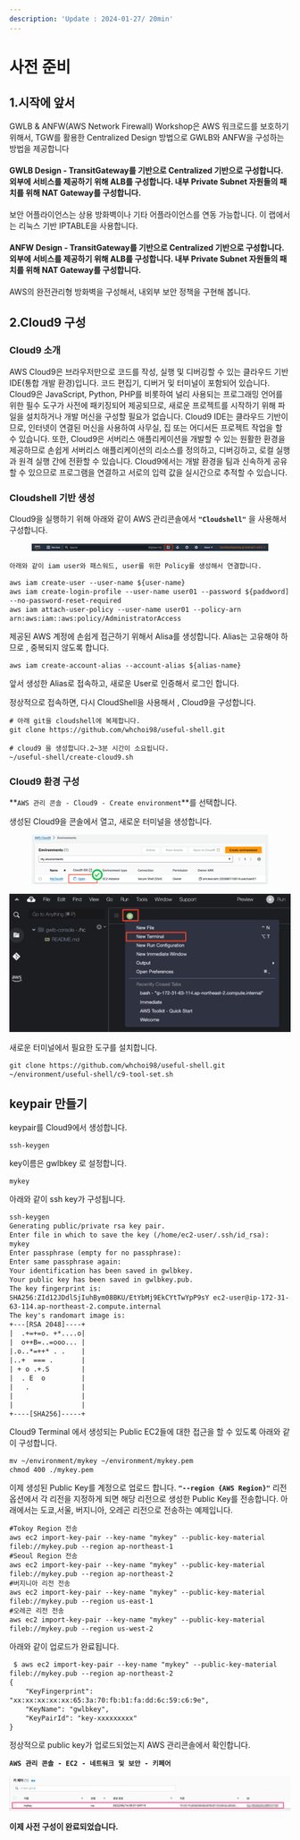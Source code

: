 ```yaml
---
description: 'Update : 2024-01-27/ 20min'
---
```


# 사전 준비

## 1.시작에 앞서&#x20;

GWLB & ANFW(AWS Network Firewall) Workshop은 AWS 워크로드를 보호하기 위해서, TGW를 활용한 Centralized Design 방법으로 GWLB와 ANFW을 구성하는 방법을 제공합니다

#### GWLB Design  -  TransitGateway를 기반으로 Centralized 기반으로 구성합니다. 외부에 서비스를 제공하기 위해 ALB를 구성합니다. 내부 Private Subnet 자원들의 패치를 위해 NAT Gateway를 구성합니다.

보안 어플라이언스는 상용 방화벽이나 기타 어플라이언스를 연동 가능합니다. 이 랩에서는 리눅스 기반 IPTABLE을 사용합니다.

#### ANFW Design  -  TransitGateway를 기반으로 Centralized 기반으로 구성합니다. 외부에 서비스를 제공하기 위해 ALB를 구성합니다. 내부 Private Subnet 자원들의 패치를 위해 NAT Gateway를 구성합니다.

AWS의 완전관리형 방화벽을 구성해서, 내외부 보안 정책을 구현해 봅니다. &#x20;

## 2.Cloud9 구성

### Cloud9 소개&#x20;

AWS Cloud9은 브라우저만으로 코드를 작성, 실행 및 디버깅할 수 있는 클라우드 기반 IDE(통합 개발 환경)입니다. 코드 편집기, 디버거 및 터미널이 포함되어 있습니다. Cloud9은 JavaScript, Python, PHP를 비롯하여 널리 사용되는 프로그래밍 언어를 위한 필수 도구가 사전에 패키징되어 제공되므로, 새로운 프로젝트를 시작하기 위해 파일을 설치하거나 개발 머신을 구성할 필요가 없습니다. Cloud9 IDE는 클라우드 기반이므로, 인터넷이 연결된 머신을 사용하여 사무실, 집 또는 어디서든 프로젝트 작업을 할 수 있습니다. 또한, Cloud9은 서버리스 애플리케이션을 개발할 수 있는 원활한 환경을 제공하므로 손쉽게 서버리스 애플리케이션의 리소스를 정의하고, 디버깅하고, 로컬 실행과 원격 실행 간에 전환할 수 있습니다. Cloud9에서는 개발 환경을 팀과 신속하게 공유할 수 있으므로 프로그램을 연결하고 서로의 입력 값을 실시간으로 추적할 수 있습니다.

### Cloudshell 기반 생성

Cloud9을 실행하기 위해 아래와 같이 AWS 관리콘솔에서 **`"Cloudshell"`** 을 사용해서 구성합니다.

<figure><img src=".gitbook/assets/image (233).png" alt=""><figcaption></figcaption></figure>

`아래와 같이 iam user와 패스워드, user를 위한 Policy를 생성해서 연결합니다.`

```
aws iam create-user --user-name ${user-name}
aws iam create-login-profile --user-name user01 --password ${paddword] --no-password-reset-required
aws iam attach-user-policy --user-name user01 --policy-arn arn:aws:iam::aws:policy/AdministratorAccess
```

제공된 AWS 계정에 손쉽게 접근하기  위해서 Alisa를 생성합니다. Alias는 고유해야 하므로 , 중복되지 않도록 합니다.

```
aws iam create-account-alias --account-alias ${alias-name}
```

앞서 생성한 Alias로 접속하고, 새로운 User로 인증해서 로그인 합니다.

정상적으로 접속하면, 다시 CloudShell을 사용해서 , Cloud9을 구성합니다.

```
# 아래 git을 cloudshell에 복제합니다.
git clone https://github.com/whchoi98/useful-shell.git

# cloud9 을 생성합니다.2~3분 시간이 소요됩니다.
~/useful-shell/create-cloud9.sh

```

### Cloud9 환경 구성

**`AWS 관리 콘솔 - Cloud9 - Create environment`**를 선택합니다.

생성된 Cloud9을 콘솔에서 열고, 새로운 터미널을 생성합니다.

<figure><img src=".gitbook/assets/image (234).png" alt=""><figcaption></figcaption></figure>

![](<.gitbook/assets/image (15).png>)

새로운 터미널에서 필요한 도구를 설치합니다.

```
git clone https://github.com/whchoi98/useful-shell.git
~/environment/useful-shell/c9-tool-set.sh

```

## keypair 만들기

keypair를 Cloud9에서 생성합니다.

```
ssh-keygen

```

key이름은 gwlbkey 로 설정합니다.

```
mykey
```

아래와 같이 ssh key가 구성됩니다.

```
ssh-keygen
Generating public/private rsa key pair.
Enter file in which to save the key (/home/ec2-user/.ssh/id_rsa): mykey
Enter passphrase (empty for no passphrase): 
Enter same passphrase again: 
Your identification has been saved in gwlbkey.
Your public key has been saved in gwlbkey.pub.
The key fingerprint is:
SHA256:ZId12JDdlSjIuhBym08BKU/EtYbMj9EkCYtTwYpP9sY ec2-user@ip-172-31-63-114.ap-northeast-2.compute.internal
The key's randomart image is:
+---[RSA 2048]----+
|  .+=+=o. +*....o|
|  o++B=..=ooo... |
|.o..*=++* . .    |
|..+  === .       |
| + o .+.S        |
|  . E  o         |
|   .             |
|                 |
|                 |
+----[SHA256]-----+
```

Cloud9 Terminal 에서 생성되는 Public EC2들에 대한 접근을 할 수 있도록 아래와 같이 구성합니다.

```
mv ~/environment/mykey ~/environment/mykey.pem
chmod 400 ./mykey.pem
```

이제 생성된 Public Key를 계정으로 업로드 합니다. **`"--region {AWS Region}"`** 리전 옵션에서 각 리전을 지정하게 되면 해당 리전으로 생성한 Public Key를 전송합니다. 아래에서는 도쿄,서울, 버지니아, 오레곤 리전으로 전송하는 예제입니다.

```
#Tokoy Region 전송 
aws ec2 import-key-pair --key-name "mykey" --public-key-material fileb://mykey.pub --region ap-northeast-1
#Seoul Region 전송
aws ec2 import-key-pair --key-name "mykey" --public-key-material fileb://mykey.pub --region ap-northeast-2
#버지니아 리전 전송
aws ec2 import-key-pair --key-name "mykey" --public-key-material fileb://mykey.pub --region us-east-1
#오레곤 리전 전송
aws ec2 import-key-pair --key-name "mykey" --public-key-material fileb://mykey.pub --region us-west-2

```

아래와 같이 업로드가 완료됩니다.

```
 $ aws ec2 import-key-pair --key-name "mykey" --public-key-material fileb://mykey.pub --region ap-northeast-2
{
    "KeyFingerprint": "xx:xx:xx:xx:xx:65:3a:70:fb:b1:fa:dd:6c:59:c6:9e",
    "KeyName": "gwlbkey",
    "KeyPairId": "key-xxxxxxxxx"
}

```

정상적으로 public key가 업로드되었는지 AWS 관리콘솔에서 확인합니다.

**`AWS 관리 콘솔 - EC2 - 네트워크 및 보안 - 키페어`**

![](<.gitbook/assets/image (213).png>)

**이제 사전 구성이 완료되었습니다.**



